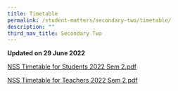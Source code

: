 ```yaml
---
title: Timetable
permalink: /student-matters/secondary-two/timetable/
description: ""
third_nav_title: Secondary Two
---
```

<p><strong>Updated on 29 June 2022</strong></p>
<p><a href="/files/NSS%20Timetable%20for%20Students%202022%20Sem%202.pdf">NSS Timetable for Students 2022 Sem 2.pdf</a></p>
<p><a href="/files/NSS%20Timetable%20for%20Teachers%202022%20Sem%202.pdf">NSS Timetable for Teachers 2022 Sem 2.pdf</a></p>